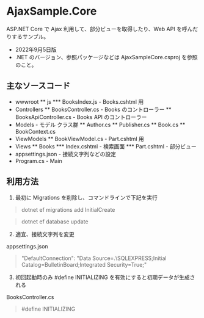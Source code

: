 # AjaxSample.Core

ASP.NET Core で Ajax 利用して、部分ビューを取得したり、Web API を呼んだりするサンプル。

* 2022年9月5日版
* .NET のバージョン、参照パッケージなどは AjaxSampleCore.csproj を参照のこと。

## 主なソースコード

* wwwroot
** js
*** BooksIndex.js - Books.cshtml 用
* Controllers
** BooksController.cs - Books のコントローラー
** BooksApiController.cs - Books API のコントローラー
* Models - モデル クラス群
** Author.cs
** Publisher.cs
** Book.cs
** BookContext.cs
* ViewModels
** BookViewModel.cs - Part.cshtml 用
* Views
** Books
*** Index.cshtml - 検索画面
*** Part.cshtml - 部分ビュー
* appsettings.json - 接続文字列などの設定
* Program.cs - Main

## 利用方法

1. 最初に Migrations を削除し、コマンドラインで下記を実行

> dotnet ef migrations add InitialCreate

> dotnet ef database update

2. 適宜、接続文字列を変更

appsettings.json

> "DefaultConnection": "Data Source=.\\SQLEXPRESS;Initial Catalog=BulletinBoard;Integrated Security=True;"

3. 初回起動時のみ #define INITIALIZING を有効にすると初期データが生成される
 
BooksController.cs

> #define INITIALIZING
